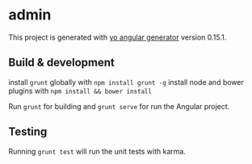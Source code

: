 # admin

This project is generated with [yo angular generator](https://github.com/yeoman/generator-angular)
version 0.15.1.

## Build & development

install `grunt` globally with `npm install grunt -g`
install node and bower plugins with `npm install && bower install`

Run `grunt` for building and `grunt serve` for run the Angular project.

## Testing

Running `grunt test` will run the unit tests with karma.

